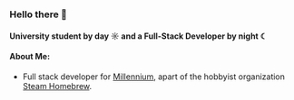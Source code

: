 ### Hello there 👋

#### University student by day ☼ and a Full-Stack Developer by night ☾

#### About Me:
- Full stack developer for [Millennium](https://github.com/SteamClientHomebrew/Millennium), apart of the hobbyist organization [Steam Homebrew](https://github.com/SteamClientHomebrew). 
